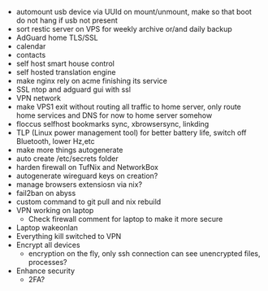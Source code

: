 - automount usb device via UUId on mount/unmount, make so that boot do not hang if usb not present
- sort restic server on VPS for weekly archive or/and daily backup
- AdGuard home TLS/SSL
- calendar
- contacts
- self host smart house control
- self hosted translation engine
- make nginx rely on acme finishing its service
- SSL ntop and adguard gui with ssl
- VPN network
- make VPS1 exit without routing all traffic to home server, only route home services and DNS for now to home server somehow
- floccus selfhost bookmarks sync, xbrowsersync, linkding
- TLP (Linux power management tool) for better battery life, switch off Bluetooth, lower Hz,etc
- make more things autogenerate
- auto create /etc/secrets folder
- harden firewall on TufNix and NetworkBox
- autogenerate wireguard keys on creation?
- manage browsers extensiosn via nix?
- fail2ban on abyss
- custom command to git pull and nix rebuild
- VPN working on laptop
  - Check firewall comment for laptop to make it more secure
- Laptop wakeonlan
- Everything kill switched to VPN
- Encrypt all devices
  - encryption on the fly, only ssh connection can see unencrypted files, processes?
- Enhance security
  - 2FA?
